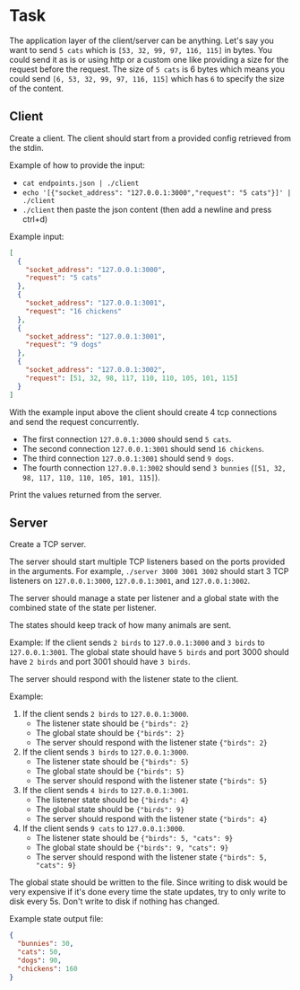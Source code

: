 # Task

The application layer of the client/server can be anything. Let's say you want to send `5 cats` which is `[53, 32, 99, 97, 116, 115]` in bytes. You could send it as is or using http or a custom one like providing a size for the request before the request. The size of `5 cats` is 6 bytes which means you could send `[6, 53, 32, 99, 97, 116, 115]` which has `6` to specify the size of the content.

## Client

Create a client. The client should start from a provided config retrieved from the stdin.

Example of how to provide the input:

- `cat endpoints.json | ./client`
- `echo '[{"socket_address": "127.0.0.1:3000","request": "5 cats"}]' | ./client`
- `./client` then paste the json content (then add a newline and press ctrl+d)

Example input:

```json
[
  {
    "socket_address": "127.0.0.1:3000",
    "request": "5 cats"
  },
  {
    "socket_address": "127.0.0.1:3001",
    "request": "16 chickens"
  },
  {
    "socket_address": "127.0.0.1:3001",
    "request": "9 dogs"
  },
  {
    "socket_address": "127.0.0.1:3002",
    "request": [51, 32, 98, 117, 110, 110, 105, 101, 115]
  }
]
```

With the example input above the client should create 4 tcp connections and send the request concurrently.

- The first connection `127.0.0.1:3000` should send `5 cats`.
- The second connection `127.0.0.1:3001` should send `16 chickens`.
- The third connection `127.0.0.1:3001` should send `9 dogs`.
- The fourth connection `127.0.0.1:3002` should send `3 bunnies` (`[51, 32, 98, 117, 110, 110, 105, 101, 115]`).

Print the values returned from the server.

## Server

Create a TCP server.

The server should start multiple TCP listeners based on the ports provided in the arguments. For example, `./server 3000 3001 3002` should start 3 TCP listeners on `127.0.0.1:3000`, `127.0.0.1:3001`, and `127.0.0.1:3002`.

The server should manage a state per listener and a global state with the combined state of the state per listener.

The states should keep track of how many animals are sent.

Example: If the client sends `2 birds` to `127.0.0.1:3000` and `3 birds` to `127.0.0.1:3001`. The global state should have `5 birds` and port 3000 should have `2 birds` and port 3001 should have `3 birds`.

The server should respond with the listener state to the client.

Example:

1. If the client sends `2 birds` to `127.0.0.1:3000`.
   - The listener state should be `{"birds": 2}`
   - The global state should be `{"birds": 2}`
   - The server should respond with the listener state `{"birds": 2}`
2. If the client sends `3 birds` to `127.0.0.1:3000`.
   - The listener state should be `{"birds": 5}`
   - The global state should be `{"birds": 5}`
   - The server should respond with the listener state `{"birds": 5}`
3. If the client sends `4 birds` to `127.0.0.1:3001`.
   - The listener state should be `{"birds": 4}`
   - The global state should be `{"birds": 9}`
   - The server should respond with the listener state `{"birds": 4}`
4. If the client sends `9 cats` to `127.0.0.1:3000`.
   - The listener state should be `{"birds": 5, "cats": 9}`
   - The global state should be `{"birds": 9, "cats": 9}`
   - The server should respond with the listener state `{"birds": 5, "cats": 9}`

The global state should be written to the file. Since writing to disk would be very expensive if it's done every time the state updates, try to only write to disk every 5s. Don't write to disk if nothing has changed.

Example state output file:

```json
{
  "bunnies": 30,
  "cats": 50,
  "dogs": 90,
  "chickens": 160
}
```
